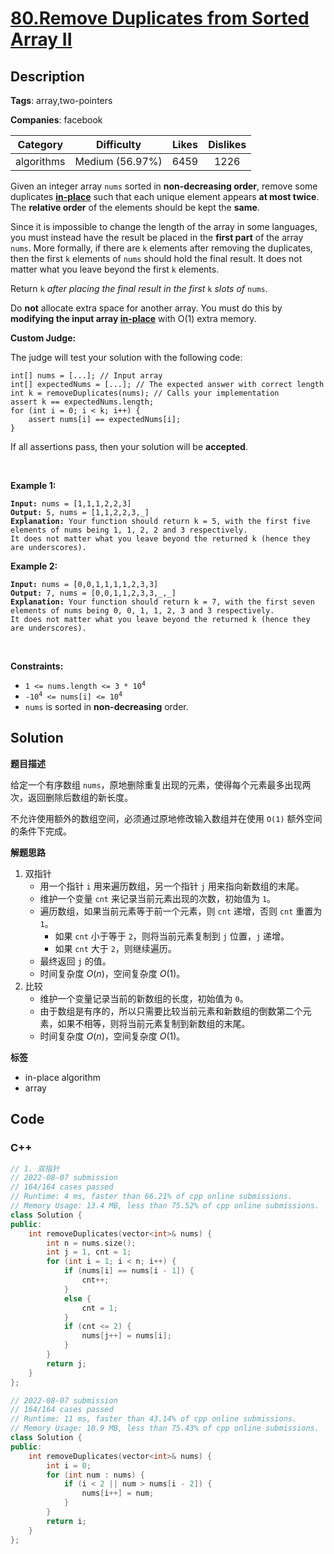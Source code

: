 # [80.Remove Duplicates from Sorted Array II](https://leetcode.com/problems/remove-duplicates-from-sorted-array-ii/description/)

## Description

**Tags**: array,two-pointers

**Companies**: facebook

|  Category  |   Difficulty    | Likes | Dislikes |
| :--------: | :-------------: | :---: | :------: |
| algorithms | Medium (56.97%) | 6459  |   1226   |

<p>Given an integer array <code>nums</code> sorted in <strong>non-decreasing order</strong>, remove some duplicates <a href="https://en.wikipedia.org/wiki/In-place_algorithm" target="_blank"><strong>in-place</strong></a> such that each unique element appears <strong>at most twice</strong>. The <strong>relative order</strong> of the elements should be kept the <strong>same</strong>.</p>
<p>Since it is impossible to change the length of the array in some languages, you must instead have the result be placed in the <strong>first part</strong> of the array <code>nums</code>. More formally, if there are <code>k</code> elements after removing the duplicates, then the first <code>k</code> elements of <code>nums</code>&nbsp;should hold the final result. It does not matter what you leave beyond the first&nbsp;<code>k</code>&nbsp;elements.</p>
<p>Return <code>k</code><em> after placing the final result in the first </em><code>k</code><em> slots of </em><code>nums</code>.</p>
<p>Do <strong>not</strong> allocate extra space for another array. You must do this by <strong>modifying the input array <a href="https://en.wikipedia.org/wiki/In-place_algorithm" target="_blank">in-place</a></strong> with O(1) extra memory.</p>
<p><strong>Custom Judge:</strong></p>
<p>The judge will test your solution with the following code:</p>
<pre><code>int[] nums = [...]; // Input array
int[] expectedNums = [...]; // The expected answer with correct length
int k = removeDuplicates(nums); // Calls your implementation
assert k == expectedNums.length;
for (int i = 0; i &lt; k; i++) {
    assert nums[i] == expectedNums[i];
}</code></pre>
<p>If all assertions pass, then your solution will be <strong>accepted</strong>.</p>
<p>&nbsp;</p>
<p><strong class="example">Example 1:</strong></p>
<pre><code><strong>Input:</strong> nums = [1,1,1,2,2,3]
<strong>Output:</strong> 5, nums = [1,1,2,2,3,_]
<strong>Explanation:</strong> Your function should return k = 5, with the first five elements of nums being 1, 1, 2, 2 and 3 respectively.
It does not matter what you leave beyond the returned k (hence they are underscores).</code></pre>
<p><strong class="example">Example 2:</strong></p>
<pre><code><strong>Input:</strong> nums = [0,0,1,1,1,1,2,3,3]
<strong>Output:</strong> 7, nums = [0,0,1,1,2,3,3,_,_]
<strong>Explanation:</strong> Your function should return k = 7, with the first seven elements of nums being 0, 0, 1, 1, 2, 3 and 3 respectively.
It does not matter what you leave beyond the returned k (hence they are underscores).</code></pre>
<p>&nbsp;</p>
<p><strong>Constraints:</strong></p>
<ul>
  <li><code>1 &lt;= nums.length &lt;= 3 * 10<sup>4</sup></code></li>
  <li><code>-10<sup>4</sup> &lt;= nums[i] &lt;= 10<sup>4</sup></code></li>
  <li><code>nums</code> is sorted in <strong>non-decreasing</strong> order.</li>
</ul>

## Solution

**题目描述**

给定一个有序数组 `nums`，原地删除重复出现的元素，使得每个元素最多出现两次，返回删除后数组的新长度。

不允许使用额外的数组空间，必须通过原地修改输入数组并在使用 `O(1)` 额外空间的条件下完成。

**解题思路**

1. 双指针
   - 用一个指针 `i` 用来遍历数组，另一个指针 `j` 用来指向新数组的末尾。
   - 维护一个变量 `cnt` 来记录当前元素出现的次数，初始值为 `1`。
   - 遍历数组，如果当前元素等于前一个元素，则 `cnt` 递增，否则 `cnt` 重置为 `1`。
     - 如果 `cnt` 小于等于 `2`，则将当前元素复制到 `j` 位置，`j` 递增。
     - 如果 `cnt` 大于 `2`，则继续遍历。
   - 最终返回 `j` 的值。
   - 时间复杂度 $O(n)$，空间复杂度 $O(1)$。
2. 比较
   - 维护一个变量记录当前的新数组的长度，初始值为 `0`。
   - 由于数组是有序的，所以只需要比较当前元素和新数组的倒数第二个元素，如果不相等，则将当前元素复制到新数组的末尾。
   - 时间复杂度 $O(n)$，空间复杂度 $O(1)$。

**标签**

- in-place algorithm
- array

<!-- code start -->
## Code

### C++

```cpp
// 1. 双指针
// 2022-08-07 submission
// 164/164 cases passed
// Runtime: 4 ms, faster than 66.21% of cpp online submissions.
// Memory Usage: 13.4 MB, less than 75.52% of cpp online submissions.
class Solution {
public:
    int removeDuplicates(vector<int>& nums) {
        int n = nums.size();
        int j = 1, cnt = 1;
        for (int i = 1; i < n; i++) {
            if (nums[i] == nums[i - 1]) {
                cnt++;
            }
            else {
                cnt = 1;
            }
            if (cnt <= 2) {
                nums[j++] = nums[i];
            }
        }
        return j;
    }
};
```

```cpp
// 2022-08-07 submission
// 164/164 cases passed
// Runtime: 11 ms, faster than 43.14% of cpp online submissions.
// Memory Usage: 10.9 MB, less than 75.43% of cpp online submissions.
class Solution {
public:
    int removeDuplicates(vector<int>& nums) {
        int i = 0;
        for (int num : nums) {
            if (i < 2 || num > nums[i - 2]) {
                nums[i++] = num;
            }
        }
        return i;
    }
};
```

<!-- code end -->
